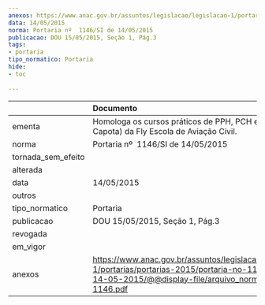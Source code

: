 ```yaml
---
anexos: https://www.anac.gov.br/assuntos/legislacao/legislacao-1/portarias/portarias-2015/portaria-no-1146-si-de-14-05-2015/@@display-file/arquivo_norma/PA2015-1146.pdf
data: 14/05/2015
norma: Portaria nº  1146/SI de 14/05/2015
publicacao: DOU 15/05/2015, Seção 1, Pág.3
tags:
- portaria
tipo_normatico: Portaria
hide: 
- toc 
 
---
```


|                    | Documento                                                                                                                                                        |
|:-------------------|:-----------------------------------------------------------------------------------------------------------------------------------------------------------------|
| ementa             | Homologa os cursos práticos de PPH, PCH e IFRH (Sob Capota) da Fly Escola de Aviação Civil.                                                                      |
| norma              | Portaria nº  1146/SI de 14/05/2015                                                                                                                               |
| tornada_sem_efeito |                                                                                                                                                                  |
| alterada           |                                                                                                                                                                  |
| data               | 14/05/2015                                                                                                                                                       |
| outros             |                                                                                                                                                                  |
| tipo_normatico     | Portaria                                                                                                                                                         |
| publicacao         | DOU 15/05/2015, Seção 1, Pág.3                                                                                                                                   |
| revogada           |                                                                                                                                                                  |
| em_vigor           |                                                                                                                                                                  |
| anexos             | https://www.anac.gov.br/assuntos/legislacao/legislacao-1/portarias/portarias-2015/portaria-no-1146-si-de-14-05-2015/@@display-file/arquivo_norma/PA2015-1146.pdf |